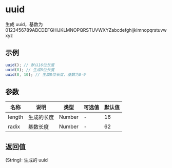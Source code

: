 # uuid

生成 uuid，基数为 0123456789ABCDEFGHIJKLMNOPQRSTUVWXYZabcdefghijklmnopqrstuvwxyz

## 示例

```js
uuid(); // 默认16位长度
uuid(8); // 生成8位长度
uuid(8, 10); // 生成8位长度，基数为0-9
```

## 参数

| 名称   | 说明       | 类型   | 可选值 | 默认值 |
| ------ | ---------- | ------ | ------ | ------ |
| length | 生成的长度 | Number | -      | 16     |
| radix  | 基数长度   | Number | -      | 62     |

## 返回值

(String): 生成的 uuid
